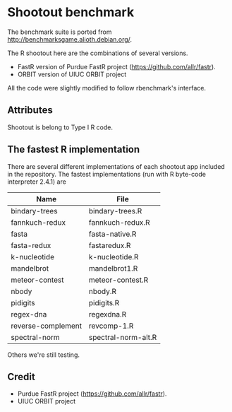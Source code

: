 # Shootout benchmark

The benchmark suite is ported from http://benchmarksgame.alioth.debian.org/.

The R shootout here are the combinations of several versions.
  - FastR version of Purdue FastR project (https://github.com/allr/fastr).
  - ORBIT version of UIUC ORBIT project

All the code were slightly modified to follow rbenchmark's interface.

## Attributes
Shootout is belong to Type I R code.

## The fastest R implementation
There are several different implementations of each shootout app included in the repository.
The fastest implementations (run with R byte-code interpreter 2.4.1) are

| Name | File |
|------|------|
| bindary-trees | bindary-trees.R|
| fannkuch-redux | fannkuch-redux.R |
| fasta | fasta-native.R |
| fasta-redux | fastaredux.R |
| k-nucleotide | k-nucleotide.R |
| mandelbrot | mandelbrot1.R |
| meteor-contest | meteor-contest.R |
| nbody | nbody.R |
| pidigits | pidigits.R |
| regex-dna | regexdna.R |
| reverse-complement | revcomp-1.R |
| spectral-norm | spectral-norm-alt.R |

Others we're still testing.

## Credit

- Purdue FastR project (https://github.com/allr/fastr).
- UIUC ORBIT project



